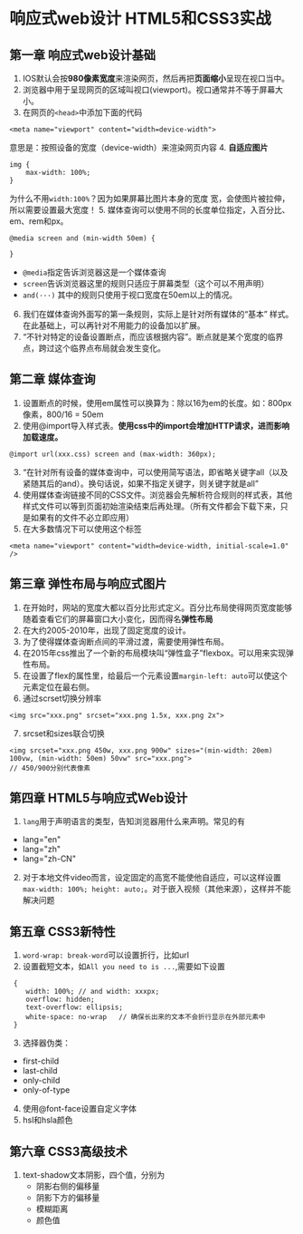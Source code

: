 # 响应式web设计 HTML5和CSS3实战
## 第一章 响应式web设计基础
1. IOS默认会按**980像素宽度**来渲染网页，然后再把**页面缩小**呈现在视口当中。
2. 浏览器中用于呈现网页的区域叫视口(viewport)。视口通常并不等于屏幕大小。
3. 在网页的`<head>`中添加下面的代码
```
<meta name="viewport" content="width=device-width">
```
意思是：按照设备的宽度（device-width）来渲染网页内容
4. **自适应图片**
```
img {
    max-width: 100%;
}
```
为什么不用`width:100%`？因为如果屏幕比图片本身的宽度 宽，会使图片被拉伸，所以需要设置最大宽度！
5. 媒体查询可以使用不同的长度单位指定，入百分比、em、rem和px。
```
@media screen and (min-width 50em) {
    
}
```

* `@media`指定告诉浏览器这是一个媒体查询
* `screen`告诉浏览器这里的规则只适应于屏幕类型（这个可以不用声明）
* `and(···)` 其中的规则只使用于视口宽度在50em以上的情况。
6. 我们在媒体查询外面写的第一条规则，实际上是针对所有媒体的“基本” 样式。在此基础上，可以再针对不用能力的设备加以扩展。
7. “不针对特定的设备设置断点，而应该根据内容”。断点就是某个宽度的临界点，跨过这个临界点布局就会发生变化。

## 第二章 媒体查询
1. 设置断点的时候，使用em属性可以换算为：除以16为em的长度。如：800px像素，800/16 = 50em
2. 使用@import导入样式表。**使用css中的import会增加HTTP请求，进而影响加载速度。**
```
@import url(xxx.css) screen and (max-width: 360px);
```
3. “在针对所有设备的媒体查询中，可以使用简写语法，即省略关键字all（以及紧随其后的and）。换句话说，如果不指定关键字，则关键字就是all”
4. 使用媒体查询链接不同的CSS文件。浏览器会先解析符合规则的样式表，其他样式文件可以等到页面初始渲染结束后再处理。（所有文件都会下载下来，只是如果有的文件不必立即应用）
5. 在大多数情况下可以使用这个标签
```
<meta name="viewport" content="width=device-width, initial-scale=1.0" />
```

## 第三章 弹性布局与响应式图片
1. 在开始时，网站的宽度大都以百分比形式定义。百分比布局使得网页宽度能够随着查看它们的屏幕窗口大小变化，因而得名**弹性布局**
2. 在大约2005-2010年，出现了固定宽度的设计。
3. 为了使得媒体查询断点间的平滑过渡，需要使用弹性布局。
4. 在2015年css推出了一个新的布局模块叫“弹性盒子”flexbox。可以用来实现弹性布局。
5. 在设置了flex的属性里，给最后一个元素设置`margin-left: auto`可以使这个元素定位在最右侧。
6. 通过scrset切换分辨率
```
<img src="xxx.png" srcset="xxx.png 1.5x, xxx.png 2x">
```
7. srcset和sizes联合切换
```
<img srcset="xxx.png 450w, xxx.png 900w" sizes="(min-width: 20em) 100vw, (min-width: 50em) 50vw" src="xxx.png">
// 450/900分别代表像素
```

## 第四章 HTML5与响应式Web设计
1. `lang`用于声明语言的类型，告知浏览器用什么来声明。常见的有
* lang="en"
* lang="zh"
* lang="zh-CN"
2. 对于本地文件video而言，设定固定的高宽不能使他自适应，可以这样设置`max-width: 100%; height: auto;`。对于嵌入视频（其他来源），这样并不能解决问题

## 第五章 CSS3新特性
1.  `word-wrap: break-word`可以设置折行，比如url
2. 设置截短文本，如`All you need to is ...`,需要如下设置
```
 {
    width: 100%; // and width: xxxpx; 
    overflow: hidden;                 
    text-overflow: ellipsis;      
    white-space: no-wrap   // 确保长出来的文本不会折行显示在外部元素中
 }
 ```
 3. 选择器伪类：
 * first-child
 * last-child
 * only-child
 * only-of-type
 4. 使用@font-face设置自定义字体
 5. hsl和hsla颜色
 
## 第六章 CSS3高级技术
1. text-shadow文本阴影，四个值，分别为
    * 阴影右侧的偏移量
    * 阴影下方的偏移量
    * 模糊距离
    * 颜色值
